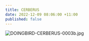 ```yaml
---
title: CERBERUS
date: 2022-12-09 08:06:00 +11:00
published: false
---
```


![DOINGBIRD-CERBERUS-0003b.jpg](/uploads/DOINGBIRD-CERBERUS-0003b.jpg)

